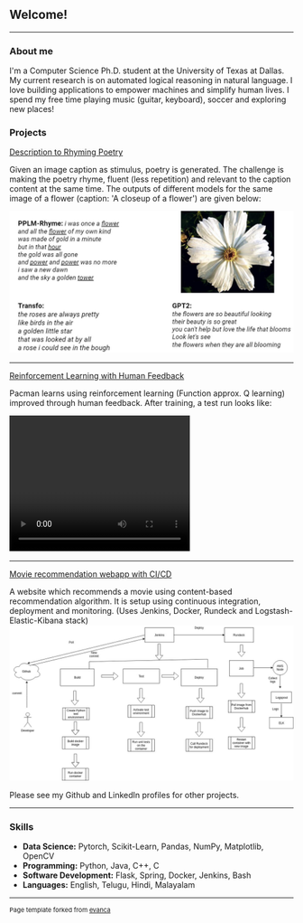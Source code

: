 ## Welcome!

---

### About me

I'm a Computer Science Ph.D. student at the University of Texas at Dallas. My current research is on automated logical reasoning in natural language. I love building applications to empower machines and simplify human lives. I spend my free time playing music (guitar, keyboard), soccer and exploring new places!

### Projects

[Description to Rhyming Poetry](https://github.com/Abhiramon/Poetry-from-Image-Descriptions/blob/main/Thesis.pdf)

Given an image caption as stimulus, poetry is generated. The challenge is making the poetry rhyme, fluent (less repetition) and relevant to the caption content at the same time. The outputs of different models for the same image of a flower (caption: 'A closeup of a flower') are given below:

<img src="images/poetry_comparision_flower_image.JPG?raw=true"/>

---
[Reinforcement Learning with Human Feedback](https://github.com/Abhiramon/Pacman_RL_with_feedback)

Pacman learns using reinforcement learning (Function approx. Q learning) improved through human feedback. After training, a test run looks like:

<video width="320" height="240" controls>
  <source src="videos/pacman.mp4" type="video/mp4">
</video>

---
[Movie recommendation webapp with CI/CD](https://github.com/Abhiramon/Movie_recommender)

A website which recommends a movie using content-based recommendation algorithm. It is setup using continuous integration, deployment and monitoring. (Uses Jenkins, Docker, Rundeck and Logstash-Elastic-Kibana stack)
<img src="images/devops.jpg?raw=true"/>

Please see my Github and LinkedIn profiles for other projects.

---

### Skills

- **Data Science:** Pytorch, Scikit-Learn, Pandas, NumPy, Matplotlib, OpenCV
- **Programming:** Python, Java, C++, C
- **Software Development:** Flask, Spring, Docker, Jenkins, Bash
- **Languages:** English, Telugu, Hindi, Malayalam

---
<p style="font-size:11px">Page template forked from <a href="https://github.com/evanca/quick-portfolio">evanca</a></p>
<!-- Remove above link if you don't want to attibute -->
